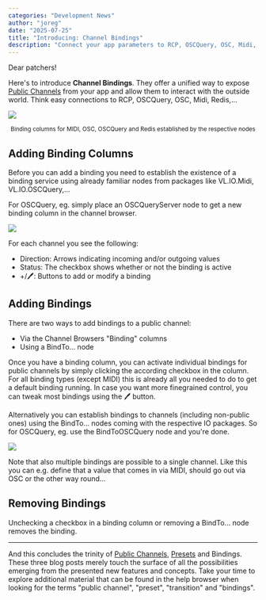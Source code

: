 ```yaml
---
categories: "Development News"
author: "joreg"
date: "2025-07-25"
title: "Introducing: Channel Bindings"
description: "Connect your app parameters to RCP, OSCQuery, OSC, Midi, Redis,..."
---
```


Dear patchers! 

Here's to introduce **Channel Bindings**. They offer a unified way to expose [Public Channels](../Introducing-PublicChannels/index.md) from your app and allow them to interact with the outside world. Think easy connections to RCP, OSCQuery, OSC, Midi, Redis,...

![](binding-columns.png)
<center><small>Binding columns for MIDI, OSC, OSCQuery and Redis established by the respective nodes</small></center>

## Adding Binding Columns

Before you can add a binding you need to establish the existence of a binding service using already familiar nodes from packages like VL.IO.Midi, VL.IO.OSCQuery,...

For OSCQuery, eg. simply place an OSCQueryServer node to get a new binding column in the channel browser.

![](binding-column.png)

For each channel you see the following:
- Direction: Arrows indicating incoming and/or outgoing values
- Status: The checkbox shows whether or not the binding is active
- +/🖊: Buttons to add or modify a binding

## Adding Bindings
There are two ways to add bindings to a public channel:
- Via the Channel Browsers "Binding" columns
- Using a BindTo... node

Once you have a binding column, you can activate individual bindings for public channels by simply clicking the according checkbox in the column. For all binding types (except MIDI) this is already all you needed to do to get a default binding running. In case you want more finegrained control, you can tweak most bindings using the 🖊 button.

Alternatively you can establish bindings to channels (including non-public ones) using the BindTo... nodes coming with the respective IO packages. So for OSCQuery, eg. use the BindToOSCQuery node and you're done.

![](bindto-node.png)

Note that also multiple bindings are possible to a single channel. Like this you can e.g. define that a value that comes in via MIDI, should go out via OSC or the other way round...

## Removing Bindings
Unchecking a checkbox in a binding column or removing a BindTo... node removes the binding. 

---

And this concludes the trinity of [Public Channels](../Introducing-PublicChannels/index.md), [Presets](../Introducing-Presets/index.md) and Bindings. These three blog posts merely touch the surface of all the possibilities emerging from the presented new features and concepts. Take your time to explore additional material that can be found in the help browser when looking for the terms "public channel", "preset", "transition" and "bindings". 